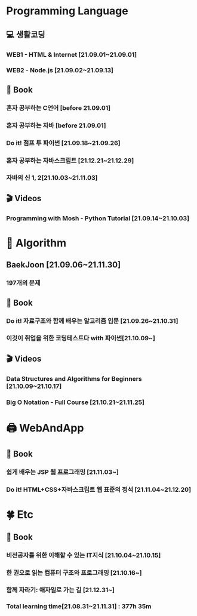 <h1>
    Programming Language
</h1>
<h2>💻 생활코딩</h2>

<h3>WEB1 - HTML & Internet [21.09.01~21.09.01]</h3>

<h3>WEB2 - Node.js [21.09.02~21.09.13]</h3>

<h2>📕 Book</h2>

<h3>혼자 공부하는 C언어 [before 21.09.01]</h3>
<h3>혼자 공부하는 자바 [before 21.09.01]</h3>
<h3>Do it! 점프 투 파이썬 [21.09.18~21.09.26]</h3>
<h3>혼자 공부하는 자바스크립트 [21.12.21~21.12.29]</h3>

### 자바의 신 1, 2[21.10.03~21.11.03]

<h2>🎬 Videos</h2>

<h3>Programming with Mosh - Python Tutorial [21.09.14~21.10.03]</h3>

<h1>🔎 Algorithm</h1>

<h2>BaekJoon [21.09.06~21.11.30]</h2>

<h3>197개의 문제</h3>

<h2>📕 Book</h2>

<h3>Do it! 자료구조와 함께 배우는 알고리즘 입문 [21.09.26~21.10.31]</h3>

### 이것이 취업을 위한 코딩테스트다 with 파이썬[21.10.09~]

<h2>🎬 Videos</h2>

<h3>Data Structures and Algorithms for Beginners [21.10.09~21.10.17]</h3>

<h3>Big O Notation - Full Course [21.10.21~21.11.25]</h3>

<h1>🖨 WebAndApp</h1>

<h2>📕 Book</h2>

<h3>쉽게 배우는 JSP 웹 프로그래밍 [21.11.03~]</h3>

<h3>Do it! HTML+CSS+자바스크립트 웹 표준의 정석 [21.11.04~21.12.20]</h3>

# 🍀 Etc

<h2>📕 Book</h2>

### 비전공자를 위한 이해할 수 있는 IT지식 [21.10.04~21.10.15]

<h3>한 권으로 읽는 컴퓨터 구조와 프로그래밍 [21.10.16~]</h3>

<h3>함께 자라기: 애자일로 가는 길 [21.12.31~]</h3>

<h3>Total learning time[21.08.31~21.11.31] : 377h 35m</h3>

